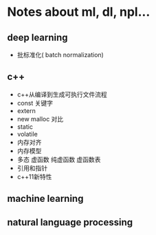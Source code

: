 # Notes about ml, dl, npl...
## deep learning
- 批标准化( batch normalization)

## c++
- c++从编译到生成可执行文件流程
- const 关键字
- extern
- new malloc 对比
- static
- volatile
- 内存对齐
- 内存模型
- 多态 虚函数 纯虚函数 虚函数表
- 引用和指针
- c++11新特性

## machine learning

## natural language processing

